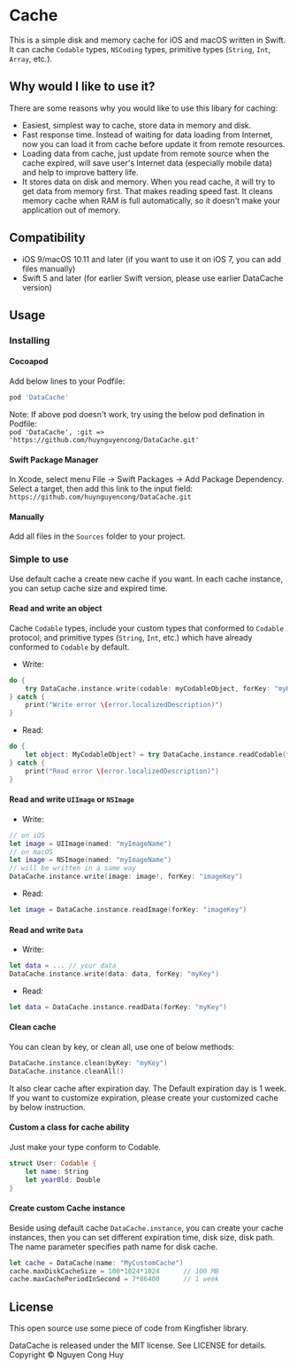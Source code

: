 # Cache
This is a simple disk and memory cache for iOS and macOS written in Swift. It can cache `Codable` types, `NSCoding` types, primitive types (`String`, `Int`, `Array`, etc.).

## Why would I like to use it?
There are some reasons why you would like to use this libary for caching:

- Easiest, simplest way to cache, store data in memory and disk.
- Fast response time. Instead of waiting for data loading from Internet, now you can load it from cache before update it from remote resources.
- Loading data from cache, just update from remote source when the cache expired, will save user's Internet data (especially mobile data) and help to improve battery life.
- It stores data on disk and memory. When you read cache, it will try to get data from memory first. That makes reading speed fast. It cleans memory cache when RAM is full automatically, so it doesn't make your application out of memory.

## Compatibility
- iOS 9/macOS 10.11 and later (if you want to use it on iOS 7, you can add files manually)
- Swift 5 and later (for earlier Swift version, please use earlier DataCache version)

## Usage
### Installing
#### Cocoapod
Add below lines to your Podfile:  

```ruby
pod 'DataCache'
```

Note: If above pod doesn't work, try using the below pod defination in Podfile:  
`pod 'DataCache', :git => 'https://github.com/huynguyencong/DataCache.git'`

#### Swift Package Manager
In Xcode, select menu File -> Swift Packages -> Add Package Dependency. Select a target, then add this link to the input field:
`https://github.com/huynguyencong/DataCache.git`

#### Manually
Add all files in the `Sources` folder to your project. 

### Simple to use
Use default cache a create new cache if you want. In each cache instance, you can setup cache size and expired time.
#### Read and write an object

Cache `Codable` types, include your custom types that conformed to `Codable` protocol, and primitive types (`String`, `Int`, etc.) which have already conformed to `Codable` by default.

- Write:
```swift
do {
    try DataCache.instance.write(codable: myCodableObject, forKey: "myKey")
} catch {
    print("Write error \(error.localizedDescription)")
}
```

- Read:

```swift
do {
    let object: MyCodableObject? = try DataCache.instance.readCodable(forKey: "myKey")
} catch {
    print("Read error \(error.localizedDescription)")
}
```

#### Read and write `UIImage` or `NSImage`

- Write:
```swift
// on iOS
let image = UIImage(named: "myImageName")
// on macOS 
let image = NSImage(named: "myImageName")
// will be written in a same way
DataCache.instance.write(image: image!, forKey: "imageKey")
```

- Read:
```swift
let image = DataCache.instance.readImage(forKey: "imageKey")
```

#### Read and write `Data`

- Write:
```swift
let data = ... // your data  
DataCache.instance.write(data: data, forKey: "myKey")
```

- Read:
```swift
let data = DataCache.instance.readData(forKey: "myKey")
```

#### Clean cache

You can clean by key, or clean all, use one of below methods:
```swift
DataCache.instance.clean(byKey: "myKey")
DataCache.instance.cleanAll()
```
It also clear cache after expiration day. The Default expiration day is 1 week. If you want to customize expiration, please create your customized cache by below instruction. 

#### Custom a class for cache ability
Just make your type conform to Codable.

```swift
struct User: Codable {
    let name: String
    let yearOld: Double
}
```

#### Create custom Cache instance

Beside using default cache `DataCache.instance`, you can create your cache instances, then you can set different expiration time, disk size, disk path. The name parameter specifies path name for disk cache.

```swift
let cache = DataCache(name: "MyCustomCache")
cache.maxDiskCacheSize = 100*1024*1024      // 100 MB
cache.maxCachePeriodInSecond = 7*86400      // 1 week
```

## License
This open source use some piece of code from Kingfisher library.

DataCache is released under the MIT license. See LICENSE for details. Copyright © Nguyen Cong Huy
